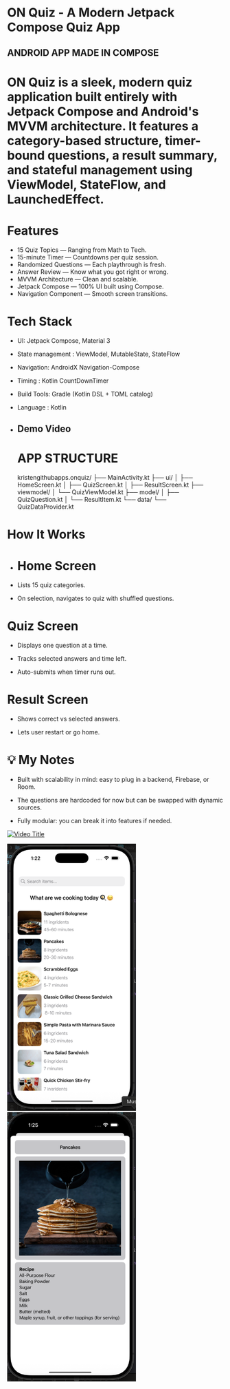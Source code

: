 # ON Quiz - A Modern Jetpack Compose Quiz App

## ANDROID APP MADE IN COMPOSE

# ON Quiz is a sleek, modern quiz application built entirely with Jetpack Compose and Android's MVVM architecture. It features a category-based structure, timer-bound questions, a result summary, and stateful management using ViewModel, StateFlow, and LaunchedEffect.

# Features
* 15 Quiz Topics — Ranging from Math to Tech.
* 15-minute Timer — Countdowns per quiz session.
* Randomized Questions — Each playthrough is fresh.
* Answer Review — Know what you got right or wrong.
* MVVM Architecture — Clean and scalable.
* Jetpack Compose — 100% UI built using Compose.
* Navigation Component — Smooth screen transitions.

# Tech Stack
* UI: Jetpack Compose, Material 3
* State management : ViewModel, MutableState, StateFlow
* Navigation: AndroidX Navigation-Compose
* Timing : 	Kotlin CountDownTimer
* Build Tools: Gradle (Kotlin DSL + TOML catalog)
* Language : Kotlin

* ## Demo Video

  # APP STRUCTURE
  kristengithubapps.onquiz/
├── MainActivity.kt
├── ui/
│   ├── HomeScreen.kt
│   ├── QuizScreen.kt
│   ├── ResultScreen.kt
├── viewmodel/
│   └── QuizViewModel.kt
├── model/
│   ├── QuizQuestion.kt
│   └── ResultItem.kt
└── data/
    └── QuizDataProvider.kt

# How It Works
* # Home Screen
* Lists 15 quiz categories.

* On selection, navigates to quiz with shuffled questions.

# Quiz Screen
* Displays one question at a time.

* Tracks selected answers and time left.

* Auto-submits when timer runs out.

# Result Screen
* Shows correct vs selected answers.

* Lets user restart or go home.

# 💡 My Notes
* Built with scalability in mind: easy to plug in a backend, Firebase, or Room.

* The questions are hardcoded for now but can be swapped with dynamic sources.

* Fully modular: you can break it into features if needed.


<a href="https://youtu.be/7AA6ojcTGls">
  <img src="https://img.youtube.com/vi/7AA6ojcTGls/maxresdefault.jpg" alt="Video Title" width="500" />
</a>

<img src="https://github.com/Kristen-Gallant/O_N_Recipe_Picker/blob/5c09df0c9e504365d03725726d9c73f7660023dc/O_N_RECIPE_PICKER.png" alt="Alt Text" width="300" /> <img src="https://github.com/Kristen-Gallant/O_N_Recipe_Picker/blob/814b8c846ce5d993fec6405dbaa7422344336d2a/O_N_RECIPE_PICKER_01.png" alt="Alt Text" width="300" />







